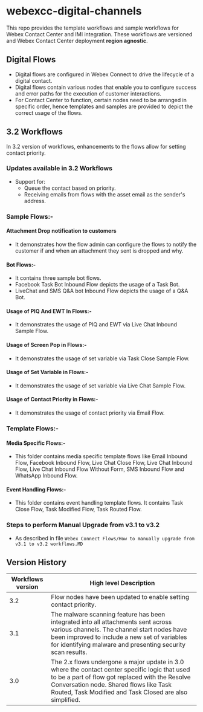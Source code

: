 # webexcc-digital-channels

This repo provides the template workflows and sample workflows for Webex Contact Center and IMI integration. These workflows 
are versioned and Webex Contact Center deployment **region agnostic**. 

## Digital Flows
- Digital flows are configured in Webex Connect to drive the lifecycle of a digital contact.
- Digital flows contain various nodes that enable you to configure success and error paths for the execution of customer interactions.
- For Contact Center to function, certain nodes need to be arranged in specific order, hence templates and samples are provided to depict the correct usage of the flows.

## 3.2 Workflows
In 3.2 version of workflows, enhancements to the flows allow for setting contact priority.

### Updates available in 3.2 Workflows
- Support for:
  - Queue the contact based on priority.
  - Receiving emails from flows with the asset email as the sender's address.

### Sample Flows:-

#### Attachment Drop notification to customers
- It demonstrates how the flow admin can configure the flows to notify the customer if and when an attachment they sent is dropped and why.

#### Bot Flows:-
- It contains three sample bot flows.
- Facebook Task Bot Inbound Flow depicts the usage of a Task Bot.
- LiveChat and SMS Q&A bot Inbound Flow depicts the usage of a Q&A Bot.

#### Usage of PIQ And EWT In Flows:-
- It demonstrates the usage of PIQ and EWT via Live Chat Inbound Sample Flow.

#### Usage of Screen Pop in Flows:-
- It demonstrates the usage of set variable via Task Close Sample Flow.

#### Usage of Set Variable in Flows:-
- It demonstrates the usage of set variable via Live Chat Sample Flow.

#### Usage of Contact Priority in Flows:-
- It demonstrates the usage of contact priority via Email Flow.

### Template Flows:-

#### Media Specific Flows:-
- This folder contains media specific template flows like Email Inbound Flow, Facebook Inbound Flow, Live Chat Close Flow, Live Chat Inbound Flow, Live Chat Inbound Flow Without Form, SMS Inbound Flow and WhatsApp Inbound Flow.

#### Event Handling Flows:-
- This folder contains event handling template flows. It contains Task Close Flow, Task Modified Flow, Task Routed Flow.

### Steps to perform Manual Upgrade from v3.1 to v3.2
- As described in file `Webex Connect Flows/How to manually upgrade from v3.1 to v3.2 workflows.MD`

## Version History

| Workflows version | High level Description                                                                                                                                                                                                                                  |
|-------------------|---------------------------------------------------------------------------------------------------------------------------------------------------------------------------------------------------------------------------------------------------------|
| 3.2               | Flow nodes have been updated to enable setting contact priority.                                                                                                                                                                                        |
| 3.1               | The malware scanning feature has been integrated into all attachments sent across various channels. The channel start nodes have been improved to include a new set of variables for identifying malware and presenting security scan results.          |
| 3.0               | The 2.x flows undergone a major update in 3.0 where the contact center specific logic that used to be a part of flow got replaced with the Resolve Conversation node. Shared flows like Task Routed, Task Modified and Task Closed are also simplified. |